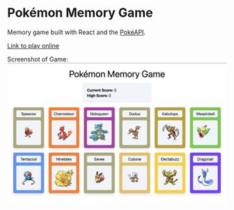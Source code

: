 # Pokémon Memory Game

Memory game built with React and the [PokéAPI](https://pokeapi.co/docs/v2).

[Link to play online](https://react-pokemon-memory-game.netlify.app/)

Screenshot of Game:
![Screenshot of Game](./imgs/screenshot.png)
